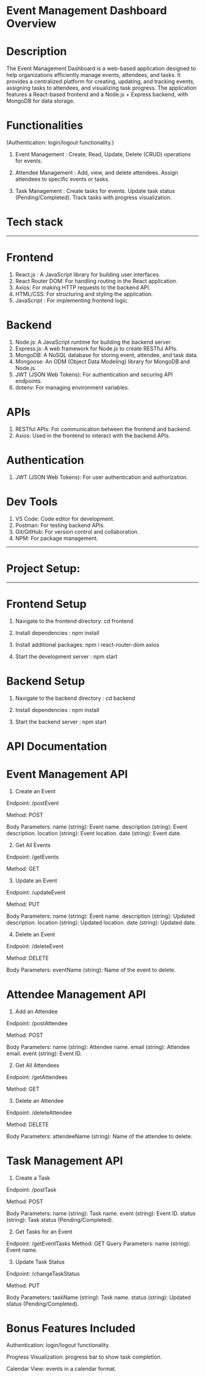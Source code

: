 ﻿# Event Management Dashboard Overview

# Description
The Event Management Dashboard is a web-based application designed to help organizations efficiently manage events, attendees, and tasks. It provides a centralized platform for creating, updating, and tracking events, assigning tasks to attendees, and visualizing task progress. The application features a React-based frontend and a Node.js + Express backend, with MongoDB for data storage.

# Functionalities
(Authentication:  login/logout functionality.)

1. Event Management : Create, Read, Update, Delete (CRUD) operations for events.

2. Attendee Management : Add, view, and delete attendees. Assign attendees to specific events or tasks.

3. Task Management : Create tasks for events. Update task status (Pending/Completed). Track tasks with progress visualization.


# Tech stack
-------------
# Frontend
1. React.js : A JavaScript library for building user interfaces.
2. React Router DOM: For handling routing in the React application.
3. Axios: For making HTTP requests to the backend API.
4. HTML/CSS: For structuring and styling the application.
5. JavaScript : For implementing frontend logic.

# Backend
1. Node.js: A JavaScript runtime for building the backend server.
2. Express.js: A web framework for Node.js to create RESTful APIs.
3. MongoDB: A NoSQL database for storing event, attendee, and task data.
4. Mongoose: An ODM (Object Data Modeling) library for MongoDB and Node.js.
5. JWT (JSON Web Tokens): For authentication and securing API endpoints.
6. dotenv: For managing environment variables.

# APIs
1. RESTful APIs: For communication between the frontend and backend.
2. Axios: Used in the frontend to interact with the backend APIs.

# Authentication
1. JWT (JSON Web Tokens): For user authentication and authorization.

# Dev Tools
1. VS Code: Code editor for development.
2. Postman: For testing backend APIs.
3. Git/GitHub: For version control and collaboration.
4. NPM: For package management.

----------------------------------------------------------------------------

# Project Setup:
----------------
# Frontend Setup

1. Navigate to the frontend directory: cd frontend 

2. Install dependencies : npm install  

3. Install additional packages: npm i react-router-dom axios  

4. Start the development server : npm start  


# Backend Setup

1. Navigate to the backend directory : cd backend  

2. Install dependencies : npm install 

3. Start the backend server : npm start 



# API Documentation

# Event Management API

1. Create an Event

Endpoint: /postEvent

Method: POST

Body Parameters:
name (string): Event name.
description (string): Event description.
location (string): Event location.
date (string): Event date.

2. Get All Events

Endpoint: /getEvents

Method: GET

3. Update an Event

Endpoint: /updateEvent

Method: PUT

Body Parameters:
name (string): Event name.
description (string): Updated description.
location (string): Updated location.
date (string): Updated date.

4. Delete an Event

Endpoint: /deleteEvent

Method: DELETE

Body Parameters:
eventName (string): Name of the event to delete.

# Attendee Management API

1. Add an Attendee

Endpoint: /postAttendee

Method: POST

Body Parameters:
name (string): Attendee name.
email (string): Attendee email.
event (string): Event ID.

2. Get All Attendees

Endpoint: /getAttendees

Method: GET

3. Delete an Attendee

Endpoint: /deleteAttendee

Method: DELETE

Body Parameters:
attendeeName (string): Name of the attendee to delete.

# Task Management API
1. Create a Task

Endpoint: /postTask

Method: POST

Body Parameters:
name (string): Task name.
event (string): Event ID.
status (string): Task status (Pending/Completed).

2. Get Tasks for an Event

Endpoint: /getEventTasks
Method: GET
Query Parameters:
name (string): Event name.

3. Update Task Status

Endpoint: /changeTaskStatus

Method: PUT

Body Parameters:
taskName (string): Task name.
status (string): Updated status (Pending/Completed).


# Bonus Features Included

Authentication:  login/logout functionality.

Progress Visualization: progress bar to show task completion.

Calendar View:  events in a calendar format.
